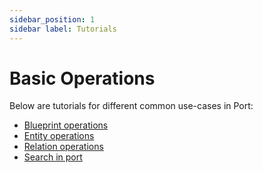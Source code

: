 ```yaml
---
sidebar_position: 1
sidebar label: Tutorials
---
```


# Basic Operations

Below are tutorials for different common use-cases in Port:

- [Blueprint operations](./blueprint-basics.md)
- [Entity operations](./entity-basics.md)
- [Relation operations](./relation-basics.md)
- [Search in port](./search-in-port.md)
